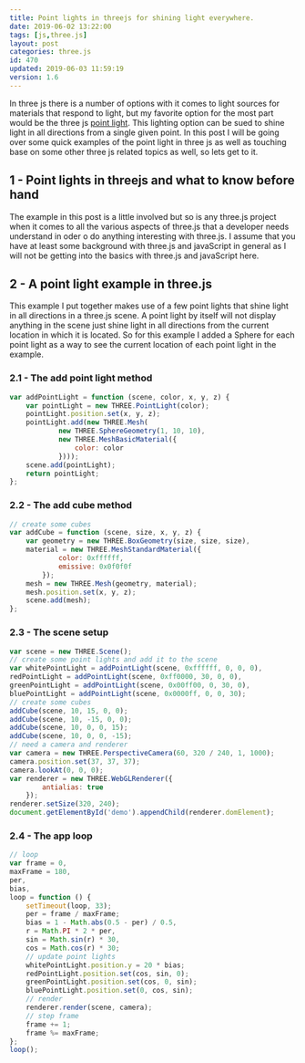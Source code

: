 ```yaml
---
title: Point lights in threejs for shining light everywhere.
date: 2019-06-02 13:22:00
tags: [js,three.js]
layout: post
categories: three.js
id: 470
updated: 2019-06-03 11:59:19
version: 1.6
---
```


In three js there is a number of options with it comes to light sources for materials that respond to light, but my favorite option for the most part would be the three js [point light](https://threejs.org/docs/#api/en/lights/PointLight). This lighting option can be sued to shine light in all directions from a single given point. In this post I will be going over some quick examples of the point light in three js as well as touching base on some other three js related topics as well, so lets get to it.

<!-- more -->

## 1 - Point lights in threejs and what to know before hand

The example in this post is a little involved but so is any three.js project when it comes to all the various aspects of three.js that a developer needs understand in oder o do anything interesting with three.js. I assume that you have at least some background with three.js and javaScript in general as I will not be getting into the basics with three.js and javaScript here.

## 2 - A point light example in three.js

This example I put together makes use of a few point lights that shine light in all directions in a three.js scene. A point light by itself will not display anything in the scene just shine light in all directions from the current location in which it is located. So for this example I added a Sphere for each point light as a way to see the current location of each point light in the example.

### 2.1 - The add point light method

```js
var addPointLight = function (scene, color, x, y, z) {
    var pointLight = new THREE.PointLight(color);
    pointLight.position.set(x, y, z);
    pointLight.add(new THREE.Mesh(
            new THREE.SphereGeometry(1, 10, 10),
            new THREE.MeshBasicMaterial({
                color: color
            })));
    scene.add(pointLight);
    return pointLight;
};
```

### 2.2 - The add cube method

```js
// create some cubes
var addCube = function (scene, size, x, y, z) {
    var geometry = new THREE.BoxGeometry(size, size, size),
    material = new THREE.MeshStandardMaterial({
            color: 0xffffff,
            emissive: 0x0f0f0f
        });
    mesh = new THREE.Mesh(geometry, material);
    mesh.position.set(x, y, z);
    scene.add(mesh);
};
```

### 2.3 - The scene setup

```js
var scene = new THREE.Scene();
// create some point lights and add it to the scene
var whitePointLight = addPointLight(scene, 0xffffff, 0, 0, 0),
redPointLight = addPointLight(scene, 0xff0000, 30, 0, 0),
greenPointLight = addPointLight(scene, 0x00ff00, 0, 30, 0),
bluePointLight = addPointLight(scene, 0x0000ff, 0, 0, 30);
// create some cubes
addCube(scene, 10, 15, 0, 0);
addCube(scene, 10, -15, 0, 0);
addCube(scene, 10, 0, 0, 15);
addCube(scene, 10, 0, 0, -15);
// need a camera and renderer
var camera = new THREE.PerspectiveCamera(60, 320 / 240, 1, 1000);
camera.position.set(37, 37, 37);
camera.lookAt(0, 0, 0);
var renderer = new THREE.WebGLRenderer({
        antialias: true
    });
renderer.setSize(320, 240);
document.getElementById('demo').appendChild(renderer.domElement);
```

### 2.4 - The app loop

```js
// loop
var frame = 0,
maxFrame = 180,
per,
bias,
loop = function () {
    setTimeout(loop, 33);
    per = frame / maxFrame;
    bias = 1 - Math.abs(0.5 - per) / 0.5,
    r = Math.PI * 2 * per,
    sin = Math.sin(r) * 30,
    cos = Math.cos(r) * 30;
    // update point lights
    whitePointLight.position.y = 20 * bias;
    redPointLight.position.set(cos, sin, 0);
    greenPointLight.position.set(cos, 0, sin);
    bluePointLight.position.set(0, cos, sin);
    // render
    renderer.render(scene, camera);
    // step frame
    frame += 1;
    frame %= maxFrame;
};
loop();
```